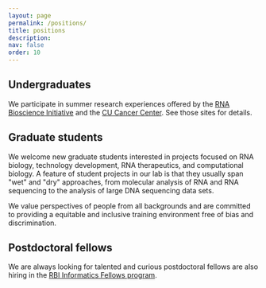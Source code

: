 ```yaml
---
layout: page
permalink: /positions/
title: positions
description:
nav: false
order: 10 
---
```


## Undergraduates

We participate in summer research experiences offered by the [RNA Bioscience
Initiative](https://medschool.cuanschutz.edu/rbi/training-and-education/summer-internship-program/about)
and the [CU Cancer
Center](https://medschool.cuanschutz.edu/colorado-cancer-center/education/creu-program-resources).
See those sites for details.

## Graduate students

We welcome new graduate students interested in projects focused on RNA
biology, technology development, RNA therapeutics, and computational
biology. A feature of student projects in our lab is that they usually
span "wet" and "dry" approaches, from molecular analysis of RNA and RNA
sequencing to the analysis of large DNA sequencing data sets.

We value perspectives of people from all backgrounds and are committed to
providing a equitable and inclusive training environment free of bias and
discrimination.

## Postdoctoral fellows

We are always looking for talented and curious postdoctoral fellows are also hiring in the [RBI Informatics Fellows
program](https://medschool.cuanschutz.edu/rbi/funding-opportunities/rbi-informatics-fellows-program).

